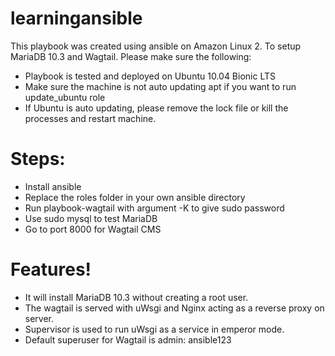 # learningansible


This playbook was created using ansible on Amazon Linux 2. To setup MariaDB 10.3 and Wagtail. Please make sure the following:
  - Playbook is tested and deployed on Ubuntu 10.04 Bionic LTS
  - Make sure the machine is not auto updating apt if you want to run update_ubuntu role
  - If Ubuntu is auto updating, please remove the lock file or kill the processes and restart machine.
# Steps:
  - Install ansible
  - Replace the roles folder in your own ansible directory
  - Run playbook-wagtail with argument -K to give sudo password
  - Use sudo mysql to test MariaDB
  - Go to port 8000 for Wagtail CMS
# Features!

  - It will install MariaDB 10.3 without creating a root user.
  - The wagtail is served with uWsgi and Nginx acting as a reverse proxy on server.
  - Supervisor is used to run uWsgi as a service in emperor mode.
  - Default superuser for Wagtail is admin: ansible123
